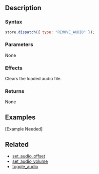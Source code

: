 ## Description

### Syntax

```javascript
store.dispatch({ type: "REMOVE_AUDIO" });
```

### Parameters

None

### Effects

Clears the loaded audio file.

### Returns

None

## Examples

[Example Needed]

## Related

- [set_audio_offset](./set_audio_offset.md)
- [set_audio_volume](./set_audio_volume.md)
- [toggle_audio](./toggle_audio.md)